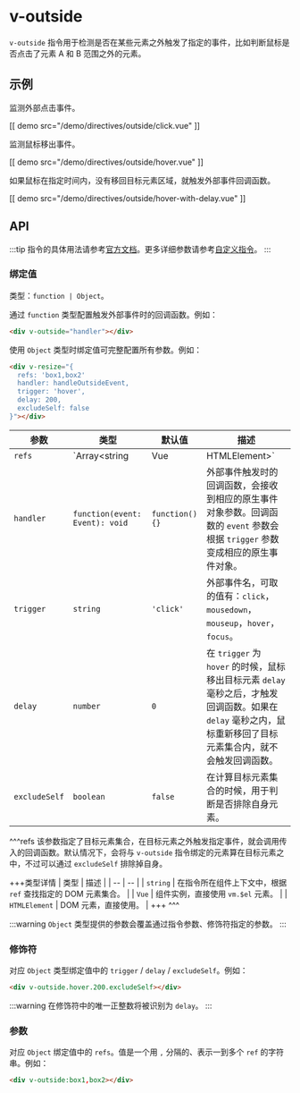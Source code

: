 # v-outside

`v-outside` 指令用于检测是否在某些元素之外触发了指定的事件，比如判断鼠标是否点击了元素 A 和 B 范围之外的元素。

## 示例

监测外部点击事件。

[[ demo src="/demo/directives/outside/click.vue" ]]

监测鼠标移出事件。

[[ demo src="/demo/directives/outside/hover.vue" ]]

如果鼠标在指定时间内，没有移回目标元素区域，就触发外部事件回调函数。

[[ demo src="/demo/directives/outside/hover-with-delay.vue" ]]

## API

:::tip
指令的具体用法请参考[官方文档](https://v2.cn.vuejs.org/v2/guide/syntax.html#%E6%8C%87%E4%BB%A4)。更多详细参数请参考[自定义指令](https://v2.cn.vuejs.org/v2/guide/custom-directive.html#%E9%92%A9%E5%AD%90%E5%87%BD%E6%95%B0%E5%8F%82%E6%95%B0)。
:::

### 绑定值

类型：`function | Object`。

通过 `function` 类型配置触发外部事件时的回调函数。例如：

```html
<div v-outside="handler"></div>
```

使用 `Object` 类型时绑定值可完整配置所有参数。例如：

```html
<div v-resize="{
  refs: 'box1,box2'
  handler: handleOutsideEvent,
  trigger: 'hover',
  delay: 200,
  excludeSelf: false
}"></div>
```

| 参数 | 类型 | 默认值 | 描述 |
| -- | -- | -- | -- |
| ``refs`` | `Array<string | Vue | HTMLElement>` | `[]` | [^refs] |
| ``handler`` | `function(event: Event): void` | `function() {}` | 外部事件触发时的回调函数，会接收到相应的原生事件对象参数。回调函数的 `event` 参数会根据 `trigger` 参数变成相应的原生事件对象。 |
| ``trigger`` | `string` | `'click'` | 外部事件名，可取的值有：`click`，`mousedown`，`mouseup`，`hover`，`focus`。 |
| ``delay`` | `number` | `0` | 在 `trigger` 为 `hover` 的时候，鼠标移出目标元素 `delay` 毫秒之后，才触发回调函数。如果在 `delay` 毫秒之内，鼠标重新移回了目标元素集合内，就不会触发回调函数。 |
| ``excludeSelf`` | `boolean` | `false` | 在计算目标元素集合的时候，用于判断是否排除自身元素。 |

^^^refs
该参数指定了目标元素集合，在目标元素之外触发指定事件，就会调用传入的回调函数。默认情况下，会将与 `v-outside` 指令绑定的元素算在目标元素之中，不过可以通过 `excludeSelf` 排除掉自身。

+++类型详情
| 类型 | 描述 |
| -- | -- |
| `string` | 在指令所在组件上下文中，根据 `ref` 查找指定的 DOM 元素集合。 |
| `Vue` | 组件实例，直接使用 `vm.$el` 元素。 |
| `HTMLElement` | DOM 元素，直接使用。 |
+++
^^^

:::warning
`Object` 类型提供的参数会覆盖通过指令参数、修饰符指定的参数。
:::

### 修饰符

对应 `Object` 类型绑定值中的 `trigger` / `delay` / `excludeSelf`。例如：

```html
<div v-outside.hover.200.excludeSelf></div>
```

:::warning
在修饰符中的唯一正整数将被识别为 `delay`。
:::

### 参数

对应 `Object` 绑定值中的 `refs`。值是一个用 `,` 分隔的、表示一到多个 `ref` 的字符串。例如：

```html
<div v-outside:box1,box2></div>
```
